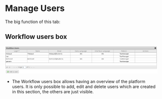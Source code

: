 <!--
parent:
    title: Processes
author:
    - 'Jérôme Bogaerts'
created_at: '2011-04-22 09:49:29'
updated_at: '2013-03-13 14:35:32'
tags:
    - Processes
-->

Manage Users
============

The big function of this tab:

Workflow users box
------------------

![](../resources/users-workflow.png)

-   The Workflow users box allows having an overview of the platform users. It is only possible to add, edit and delete users which are created in this section, the others are just visible.

